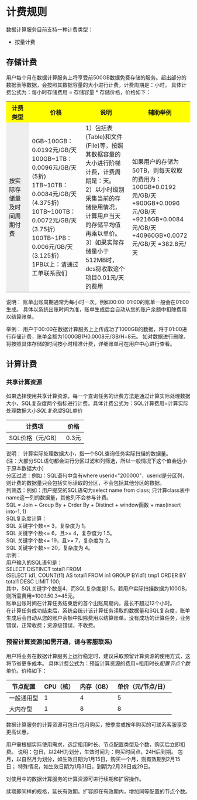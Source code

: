 # 计费规则

数据计算服务目前支持一种计费类型：
 * 按量计费

## 存储计费

用户每个月在数据计算服务上将享受前500GB数据免费存储的服务。超出部分的数据表等数据，会按照其数据容量的大小进行计费，计费周期是：小时。
具体计费公式为：每小时存储费用 = 存储容量 * 存储价格，价格如下：

<table>
  <tr>
    <th width=15%, bgcolor=yellow >计费类型</th>
    <th width=30%, bgcolor=yellow>价格</th>
    <th width="30%", bgcolor=yellow>说明</th>
    <th width="25%", bgcolor=yellow>辅助举例</th>
  </tr>
  <tr>
    <td bgcolor=#eeeeee> 按实际存储量及时间周期付费 </td>
    <td> 0GB~100GB：0.0192元/GB/天</br>
100GB~1TB：0.0096元/GB/天(5折)</br>
1TB~10TB：0.0084元/GB/天(4.375折)</br>
10TB~100TB：0.0072元/GB/天(3.75折)</br>
100TB~1PB：0.006元/GB/天(3.125折)</br>
1PB以上：请通过工单联系我们  </td>
    <td> 1）包括表(Table)和文件(File)等，按照其数据容量的大小进行阶梯计费，计费周期是：天。</br>
2）以小时级别采集当前的存储使用情况，计算用户当天的存储平均值再乘以单价。</br>
3）如果实际存储量小于512MB时，dcs将收取这个项目0.01元/天的费用  </td>
    <td>如果用户的存储为50TB，则每天收取的费用为：
  100GB*0.0192元/GB/天
  +900GB*0.0096元/GB/天
  +9216GB*0.0084元/GB/天
  +40960GB*0.0072元/GB/天
  =382.8元/天  </td>
  </tr>
</table>



说明：
账单出账周期通常为每小时一次。例如00:00-01:00的账单一般会在01:00生成。
具体以系统出账时间为准，账单生成后会自动从您的账户余额中扣除费用以结算账单。

举例：
用户于00:00在数据计算服务上上传成功了1000GB的数据，将于01:00进行存储计费，账单金额为1000GB*1H*0.0008元/GB/H=8元。
如对数据进行删除，将按照具体存储的时间按小时精准计费，详细账单可在用户中心进行查看。


## 计算计费

### 共享计算资源

   如果选择使用共享计算资源，每一个查询任务的计费方法是通过计算实际处理数据大小，SQL复杂度两个指标进行计费。具体计费公式为：SQL计算费用=计算实际处理数据大小*SQL复杂度*SQL单价

| 计费项 | 价格 | 
| ------ | ------ | 
| SQL价格（元/GB） | 0.3元 | 

说明：
计算实际处理数据大小，指一个SQL查询任务实际扫描的数据量。</br>
(注：大部分SQL语句都会进行分区过滤和列筛选，所以一般情况下这个值会远小于原本数据大小)</br>
分区过滤：例如：SQL语句中含有where userid<"200000"，userid是分区列，则计费的数据量只会包括实际读取的分区，不会包括其他分区的数据。</br>
列筛选：例如：用户提交的SQL语句为select name from class; 只计算class表中name这一列的数据量，其他列不会参与计费。</br>
SQL = Join + Group By + Order By + Distinct + window函数 + max(insert into-1, 1)</br>
SQL复杂度计算：</br>
      SQL 关键字个数<= 3，复杂度为 1。</br>
      SQL 关键字个数<= 6，且>= 4，复杂度为 1.5。</br>
      SQL 关键字个数<= 19，且>= 7，复杂度为 2。</br>
      SQL 关键字个数>= 20，复杂度为 4。</br>
示例：</br>
用户输入的SQL语句是：</br>
SELECT DISTINCT total1 FROM</br>
(SELECT id1, COUNT(f1) AS total1 FROM in1 GROUP BYid1) tmp1 ORDER BY total1 DESC LIMIT 100;</br>
其中，SQL关键字个数是4，而SQL复杂度是1.5，若用户实际扫描数据为100GB，则所需费用=100*1.5*0.3=45元。</br>
账单出账时间在计算任务结束后的首个出账周期内，最长不超过12个小时。</br>
在计算任务成功结束后，系统会统计该计算任务读取的数据量和SQL复杂度，账单生成后会自动从您的账户余额中扣除费用以结算账单。没有成功的计算任务，业务错误，正常收费；资源级错误，不收费。

### 预留计算资源(如需开通，请与客服联系)

用户将业务在数据计算服务上运行稳定时，建议采取预留计算资源的使用方式，这将节省更多成本。
具体计费公式为：预留计算资源的费用=租用时长*配置节点个数*单价。价格如下：

| 节点配置 | CPU（核） |  内存（GB） | 单价（元/节点/日） |  
| ------ | ------ | ------ | ------ | 
| 一般通用型 | 1 | 4 | 5 |
| 大内存型 | 1 | 8 | 8 |

数据计算服务的计算资源可包日/包月购买，按季度或按年购买的可联系客服享受更高优惠。

用户需根据实际使用需求，选定租用时长、节点配置类型及个数，购买后立即扣费。
说明：包日，以24H为划分，生效时间为：购买时间点，24H后到期。
包月，以自然月为划分，如生效日期为1月15日，购买一个月，则有效期到2月15日；
          特殊情况，如生效日期为1月31日，到期为2月28日或29日。

对使用中的数据计算服务的计算资源可进行续期和扩容操作。

续期即同样的规格，延长有效期。扩容即在有效期内，增加同等配置的节点个数。
